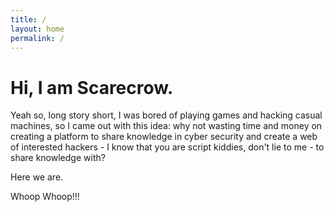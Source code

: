 ```yaml
---
title: /
layout: home
permalink: /
---
```


# Hi, I am Scarecrow.

Yeah so, long story short, I was bored of playing games and hacking casual machines, so I came out with this idea: why not wasting time and money on creating a platform to share knowledge in cyber security and create a web of interested hackers - I know that you are script kiddies, don't lie to me - to share knowledge with?

Here we are.

Whoop Whoop!!!

